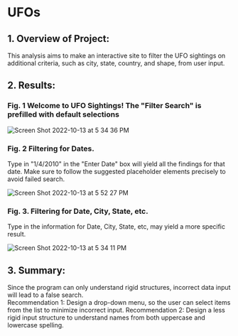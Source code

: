 # UFOs

## 1. Overview of Project:
This analysis aims to make an interactive site to filter the UFO sightings on additional criteria, such as city, state, country, and shape, from user input.  

## 2. Results:

### Fig. 1 Welcome to UFO Sightings!  The "Filter Search" is prefilled with default selections

![Screen Shot 2022-10-13 at 5 34 36 PM](https://user-images.githubusercontent.com/108419097/195716300-17238d08-cc1e-4ce0-9830-922ffc61e857.png)

### Fig. 2 Filtering for Dates. 

Type in "1/4/2010" in the "Enter Date" box will yield all the findings for that date. Make sure to follow the suggested placeholder elements precisely to avoid failed search. 

![Screen Shot 2022-10-13 at 5 52 27 PM](https://user-images.githubusercontent.com/108419097/195717955-422421e2-b202-4913-88c2-22e5d7557008.png)

### Fig. 3.  Filtering for Date, City, State, etc.

Type in the information for Date, City, State, etc, may yield a more specific result.  

![Screen Shot 2022-10-13 at 5 34 11 PM](https://user-images.githubusercontent.com/108419097/195717482-1116d260-5cf8-4750-90f7-eecded463d1a.png)


## 3. Summary:

Since the program can only understand rigid structures,  incorrect data input will lead to a false search.  
Recommendation 1: 
Design a drop-down menu, so the user can select items from the list to minimize incorrect input.
Recommendation 2:
Design a less rigid input structure to understand names from both uppercase and lowercase spelling. 
